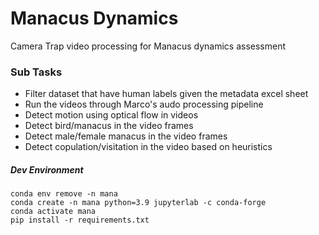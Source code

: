 # Manacus Dynamics 
Camera Trap video processing for Manacus dynamics assessment


### Sub Tasks 
- Filter dataset that have human labels given the metadata excel sheet
- Run the videos through Marco's audo processing pipeline
- Detect motion using optical flow in videos
- Detect bird/manacus in the video frames
- Detect male/female manacus in the video frames 
- Detect copulation/visitation in the video based on heuristics



##### Dev Environment

```
conda env remove -n mana
conda create -n mana python=3.9 jupyterlab -c conda-forge
conda activate mana
pip install -r requirements.txt

```